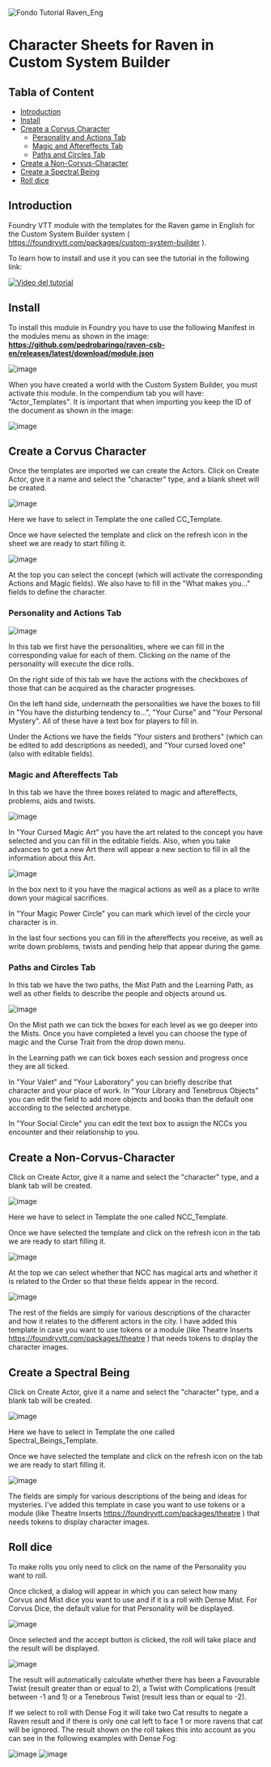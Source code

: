 ![Fondo Tutorial Raven_Eng](https://github.com/pedrobaringo/raven-csb-en/assets/148097688/d6d5db02-93b8-426f-a72d-8086a41e6cb7)

# Character Sheets for Raven in Custom System Builder

## Tabla of Content
- [Introduction](#introduction)
- [Install](#install)
- [Create a Corvus Character](#create-a-covus-character)
  - [Personality and Actions Tab](#personality-and-actions-tab)
  - [Magic and Aftereffects Tab](#magic-and-aftereffects-tab)
  - [Paths and Circles Tab](#paths-and-circles-tab)
- [Create a Non-Corvus-Character](#create-a-non-corvus-character)
- [Create a Spectral Being](#create-a-spectral-being)
- [Roll dice](#roll-dice)

## Introduction
Foundry VTT module with the templates for the Raven game in English for the Custom System Builder system ( https://foundryvtt.com/packages/custom-system-builder ).

To learn how to install and use it you can see the tutorial in the following link:

[![Video del tutorial](http://img.youtube.com/vi/pHkb0Hm9dYE/0.jpg)](http://www.youtube.com/watch?v=pHkb0Hm9dYE "Foundry Tutorial-Raven")

## Install
To install this module in Foundry you have to use the following Manifest in the modules menu as shown in the image: **https://github.com/pedrobaringo/raven-csb-en/releases/latest/download/module.json**

![image](https://github.com/pedrobaringo/raven-csb-en/assets/148097688/33d9e1ff-8e2a-4003-85d4-4a334ec5d82a)

When you have created a world with the Custom System Builder, you must activate this module. In the compendium tab you will have: "Actor_Templates".
It is important that when importing you keep the ID of the document as shown in the image:

![image](https://github.com/pedrobaringo/raven-csb-en/assets/148097688/37e24478-1a59-4c50-8948-ccfa8c04ff36)

## Create a Corvus Character
Once the templates are imported we can create the Actors.
Click on Create Actor, give it a name and select the "character" type, and a blank sheet will be created.

![image](https://github.com/pedrobaringo/raven-csb-en/assets/148097688/d45a3e5a-d932-4941-b416-dbd99bd08724)

Here we have to select in Template the one called CC_Template.

Once we have selected the template and click on the refresh icon in the sheet we are ready to start filling it.

![image](https://github.com/pedrobaringo/raven-csb-en/assets/148097688/b5713437-e7be-4510-9038-fa81cf74b738)

At the top you can select the concept (which will activate the corresponding Actions and Magic fields). We also have to fill in the "What makes you..." fields to define the character.

### Personality and Actions Tab

![image](https://github.com/pedrobaringo/raven-csb-en/assets/148097688/2e6226cd-f8bb-4ddc-ac4f-b0b33fb12a9c)

In this tab we first have the personalities, where we can fill in the corresponding value for each of them. Clicking on the name of the personality will execute the dice rolls.

On the right side of this tab we have the actions with the checkboxes of those that can be acquired as the character progresses.

On the left hand side, underneath the personalities we have the boxes to fill in "You have the disturbing tendency to...", "Your Curse" and "Your Personal Mystery". All of these have a text box for players to fill in.

Under the Actions we have the fields "Your sisters and brothers" (which can be edited to add descriptions as needed), and "Your cursed loved one" (also with editable fields).

### Magic and Aftereffects Tab
In this tab we have the three boxes related to magic and aftereffects, problems, aids and twists.

![image](https://github.com/pedrobaringo/raven-csb-en/assets/148097688/05637089-9ac2-43ef-b093-2f916f11f9a0)

In "Your Cursed Magic Art" you have the art related to the concept you have selected and you can fill in the editable fields. Also, when you take advances to get a new Art there will appear a new section to fill in all the information about this Art.

![image](https://github.com/pedrobaringo/raven-csb-en/assets/148097688/691db543-4145-4d3b-849e-10f8598f5683)

In the box next to it you have the magical actions as well as a place to write down your magical sacrifices.

In "Your Magic Power Circle" you can mark which level of the circle your character is in.

In the last four sections you can fill in the aftereffects you receive, as well as write down problems, twists and pending help that appear during the game.

### Paths and Circles Tab
In this tab we have the two paths, the Mist Path and the Learning Path, as well as other fields to describe the people and objects around us.

![image](https://github.com/pedrobaringo/raven-csb-en/assets/148097688/874af828-c4d0-41bb-9cec-70f6d4fc6afd)

On the Mist path we can tick the boxes for each level as we go deeper into the Mists. Once you have completed a level you can choose the type of magic and the Curse Trait from the drop down menu.

In the Learning path we can tick boxes each session and progress once they are all ticked.

In "Your Valet" and "Your Laboratory" you can briefly describe that character and your place of work. In "Your Library and Tenebrous Objects" you can edit the field to add more objects and books than the default one according to the selected archetype.

In "Your Social Circle" you can edit the text box to assign the NCCs you encounter and their relationship to you.

## Create a Non-Corvus-Character
Click on Create Actor, give it a name and select the "character" type, and a blank tab will be created.

![image](https://github.com/pedrobaringo/raven-csb-en/assets/148097688/30ea6336-4b01-4521-a878-fb5ba9a172a8)

Here we have to select in Template the one called NCC_Template.

Once we have selected the template and click on the refresh icon in the tab we are ready to start filling it.

![image](https://github.com/pedrobaringo/raven-csb-en/assets/148097688/3c538727-aaa9-44ce-91e6-b1d78530e198)

At the top we can select whether that NCC has magical arts and whether it is related to the Order so that these fields appear in the record.

![image](https://github.com/pedrobaringo/raven-csb-en/assets/148097688/fb44a280-607d-4df8-a1c1-487dc3a8a67d)

The rest of the fields are simply for various descriptions of the character and how it relates to the different actors in the city. I have added this template in case you want to use tokens or a module (like Theatre Inserts https://foundryvtt.com/packages/theatre ) that needs tokens to display the character images.

## Create a Spectral Being
Click on Create Actor, give it a name and select the "character" type, and a blank tab will be created.

![image](https://github.com/pedrobaringo/raven-csb-en/assets/148097688/e5fb690c-817f-41cc-8768-854003581aa6)

Here we have to select in Template the one called Spectral_Beings_Template.

Once we have selected the template and click on the refresh icon on the tab we are ready to start filling it.

![image](https://github.com/pedrobaringo/raven-csb-en/assets/148097688/2b5e7b1a-969e-4916-b628-1146706e90ea)

The fields are simply for various descriptions of the being and ideas for mysteries. I've added this template in case you want to use tokens or a module (like Theatre Inserts https://foundryvtt.com/packages/theatre ) that needs tokens to display character images.

## Roll dice
To make rolls you only need to click on the name of the Personality you want to roll.

Once clicked, a dialog will appear in which you can select how many Corvus and Mist dice you want to use and if it is a roll with Dense Mist. For Corvus Dice, the default value for that Personality will be displayed.

![image](https://github.com/pedrobaringo/raven-csb-en/assets/148097688/3cf45f6c-0cfe-444b-8034-56efef1093be)

Once selected and the accept button is clicked, the roll will take place and the result will be displayed.

![image](https://github.com/pedrobaringo/raven-csb-en/assets/148097688/191d2d23-7f95-4b4f-9983-3de69d3adf19)

The result will automatically calculate whether there has been a Favourable Twist (result greater than or equal to 2), a Twist with Complications (result between -1 and 1) or a Tenebrous Twist (result less than or equal to -2).

If we select to roll with Dense Fog it will take two Cat results to negate a Raven result and if there is only one cat left to face 1 or more ravens that cat will be ignored. The result shown on the roll takes this into account as you can see in the following examples with Dense Fog:

![image](https://github.com/pedrobaringo/raven-csb-en/assets/148097688/d7965f57-3e57-48ab-a365-fb4bbd84cbe8) ![image](https://github.com/pedrobaringo/raven-csb-en/assets/148097688/7c38ec3a-4f0d-402e-8e77-d676242bb344)
